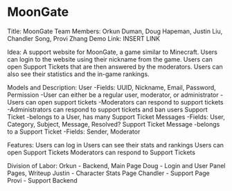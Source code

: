 # MoonGate
Title: 
	MoonGate
Team Members: 
	Orkun Duman, Doug Hapeman, Justin Liu, Chandler Song, Provi Zhang
Demo Link: 
	INSERT LINK

Idea: 
	A support website for MoonGate, a game similar to Minecraft. Users can login to the website using their nickname from the game. Users can open Support Tickets that are then answered by the moderators. Users can also see their statistics and the in-game rankings.

Models and Description:
	User
		-Fields: UUID, Nickname, Email, Password, Permission
		-User can either be a regular user, moderator, or administrator
		-Users can open support tickets
		-Moderators can respond to support tickets
		-Administrators can respond to support tickets and ban users
	Support Ticket
		-belongs to a User, has many Support Ticket Messages
		-Fields: User, Category, Subject, Message, Resolved?
	Support Ticket Message
		-belongs to a Support Ticket
		-Fields: Sender, Moderator

Features:
	Users can log in
	Users can see their stats and rankings
	Users can open Support Tickets
	Moderators can respond to Support Tickets

Division of Labor:
	Orkun - Backend, Main Page
	Doug - Login and User Panel Pages, Writeup
	Justin - Character Stats Page
	Chandler - Support Page
	Provi - Support Backend